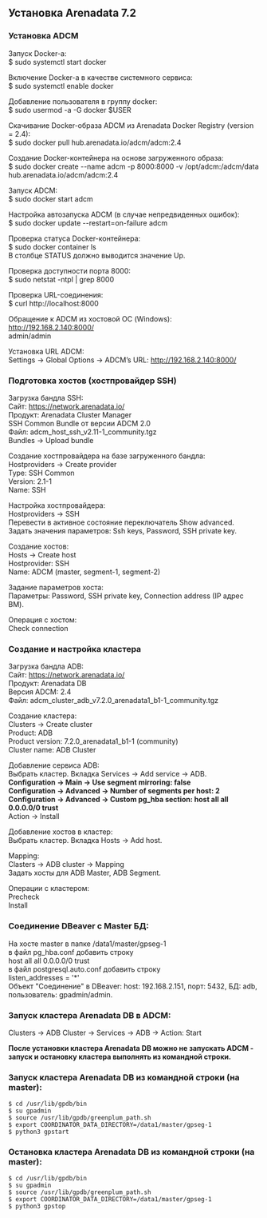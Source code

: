 ## Установка Arenadata 7.2 ##   

### Установка ADCM ###   

Запуск Docker-а:   
$ sudo systemctl start docker   

Включение Docker-а в качестве системного сервиса:   
$ sudo systemctl enable docker   

Добавление пользователя в группу docker:   
$ sudo usermod -a -G docker $USER   

Скачивание Docker-образа ADCM из Arenadata Docker Registry (version = 2.4):   
$ sudo docker pull hub.arenadata.io/adcm/adcm:2.4   

Создание Docker-контейнера на основе загруженного образа:   
$ sudo docker create --name adcm -p 8000:8000 -v /opt/adcm:/adcm/data hub.arenadata.io/adcm/adcm:2.4   

Запуск ADCM:   
$ sudo docker start adcm   

Настройка автозапуска ADCM (в случае непредвиденных ошибок):   
$ sudo docker update --restart=on-failure adcm   

Проверка статуса Docker-контейнера:   
$ sudo docker container ls   
В столбце STATUS должно выводится значение Up.   

Проверка доступности порта 8000:   
$ sudo netstat -ntpl | grep 8000   

Проверка URL-соединения:   
$ curl http://localhost:8000   

Обращение к ADCM из хостовой ОС (Windows):   
http://192.168.2.140:8000/   
admin/admin   

Установка URL ADCM:   
Settings -> Global Options -> ADCM’s URL: http://192.168.2.140:8000/   

### Подготовка хостов (хостпровайдер SSH) ###   

Загрузка бандла SSH:   
Сайт: https://network.arenadata.io/   
Продукт: Arenadata Cluster Manager   
SSH Common Bundle от версии ADCM 2.0   
Файл: adcm_host_ssh_v2.11-1_community.tgz   
Bundles -> Upload bundle   

Создание хостпровайдера на базе загруженного бандла:   
Hostproviders -> Create provider   
Type: SSH Common   
Version: 2.1-1   
Name: SSH   

Настройка хостпровайдера:   
Hostproviders -> SSH   
Перевести в активное состояние переключатель Show advanced.   
Задать значения параметров: Ssh keys, Password, SSH private key.   
   
Создание хостов:   
Hosts -> Create host   
Hostprovider: SSH   
Name: ADCM (master, segment-1, segment-2)   
   
Задание параметров хоста:   
Параметры: Password, SSH private key, Connection address (IP адрес ВМ).   
   
Операция с хостом:   
Check connection   
   
### Создание и настройка кластера ###   

Загрузка бандла ADB:   
Сайт: https://network.arenadata.io/   
Продукт: Arenadata DB   
Версия ADCM: 2.4   
Файл: adcm_cluster_adb_v7.2.0_arenadata1_b1-1_community.tgz   

Создание кластера:   
Clusters -> Create cluster   
Product: ADB   
Product version: 7.2.0_arenadata1_b1-1 (community)   
Cluster name: ADB Cluster   

Добавление сервиса ADB:   
Выбрать кластер. Вкладка Services -> Add service -> ADB.   
**Configuration -> Main -> Use segment mirroring: false**   
**Configuration -> Advanced -> Number of segments per host: 2**   
**Configuration -> Advanced -> Custom pg_hba section: host all all 0.0.0.0/0 trust**   
Action -> Install
   
Добавление хостов в кластер:   
Выбрать кластер. Вкладка Hosts -> Add host.   
   
Mapping:   
Clasters -> ADB cluster -> Mapping   
Задать хосты для ADB Master, ADB Segment.   

Операции с кластером:   
Precheck   
Install   

### Соединение DBeaver c Master БД: ###   
На хосте master в папке /data1/master/gpseg-1    
в файл pg_hba.conf добавить строку   
host     all            all         0.0.0.0/0           trust   
в файл postgresql.auto.conf добавить строку   
listen_addresses = '*'   
Объект "Соединение" в DBeaver: host: 192.168.2.151, порт: 5432, БД: adb, пользователь: gpadmin/admin.   

### Запуск кластера Arenadata DB в ADCM: ###   
Clusters -> ADB Cluster -> Services -> ADB -> Action: Start   
   
**После установки кластера Arenadata DB можно не запускать ADCM - запуск и остановку кластера выполнять из командной строки.**   
   
### Запуск кластера Arenadata DB из командной строки (на master): ###   
```
$ cd /usr/lib/gpdb/bin
$ su gpadmin
$ source /usr/lib/gpdb/greenplum_path.sh
$ export COORDINATOR_DATA_DIRECTORY=/data1/master/gpseg-1
$ python3 gpstart
```
   
### Остановка кластера Arenadata DB из командной строки (на master): ###   
```
$ cd /usr/lib/gpdb/bin
$ su gpadmin
$ source /usr/lib/gpdb/greenplum_path.sh
$ export COORDINATOR_DATA_DIRECTORY=/data1/master/gpseg-1
$ python3 gpstop
```
